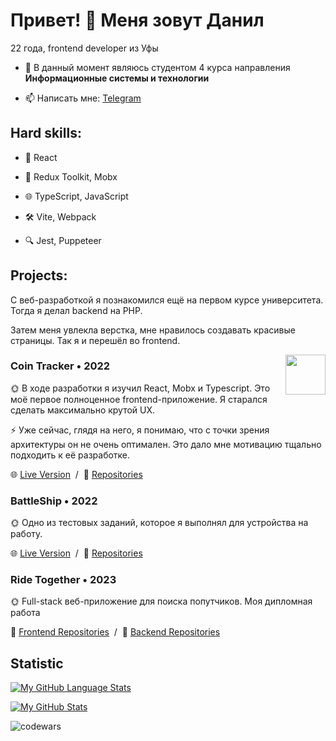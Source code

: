 # Привет! 👋 Меня зовут Данил</h1>

22 года, frontend developer из Уфы

- 🔭 В данный момент являюсь студентом 4 курса направления **Информационные системы и технологии**

- 📫 Написать мне: [Telegram](https://t.me/yadaro4ka)



## Hard skills: 
- 🚀 React

- 🏪 Redux Toolkit, Mobx

- 🌐 TypeScript, JavaScript

- 🛠️ Vite, Webpack

- 🔍 Jest, Puppeteer

## Projects:

С веб-разработкой я познакомился ещё на первом курсе университета. Тогда я делал backend на PHP.

Затем меня увлекла верстка, мне нравилось создавать красивые страницы. Так я и перешёл во frontend.

<img src="https://cdn-icons-png.flaticon.com/512/5968/5968260.png" align="right" width="64" alt="" />

### Coin Tracker  •  2022

🌞  В ходе разработки я изучил React, Mobx и Typescript. Это моё первое полноценное frontend-приложение. Я старался сделать максимально крутой UX. 

⚡ Уже сейчас, глядя на него, я понимаю, что с точки зрения архитектуры он не очень оптимален. Это дало мне мотивацию тщально подходить к её разработке. 

🌐 [Live Version](https://yadaro4ka.netlify.app/) &nbsp;/&nbsp; 📕 [Repositories](https://github.com/yadarochka/crypto-coin-project)

### BattleShip  •  2022

🌞  Одно из тестовых заданий, которое я выполнял для устройства на работу. 

🌐 [Live Version](https://yadarochka-battleship.netlify.app/) &nbsp;/&nbsp; 📕 [Repositories](https://github.com/yadarochka/battleship)

### Ride Together •  2023

🌞  Full-stack веб-приложение для поиска попутчиков. Моя дипломная работа 

📕 [Frontend Repositories](https://github.com/yadarochka/ride-together-client) &nbsp;/&nbsp; 📕 [Backend Repositories](https://github.com/yadarochka/ride-together-server)

## Statistic

[![My GitHub Language Stats](https://github-readme-stats.vercel.app/api/top-langs/?username=yadarochka&langs_count=5&theme=tokyonight)]()

[![My GitHub Stats](https://github-readme-stats.vercel.app/api/?username=yadarochka&count_private=true&theme=tokyonight&showicons=true)]()

![codewars](https://www.codewars.com/users/yadaro4ka/badges/large)

